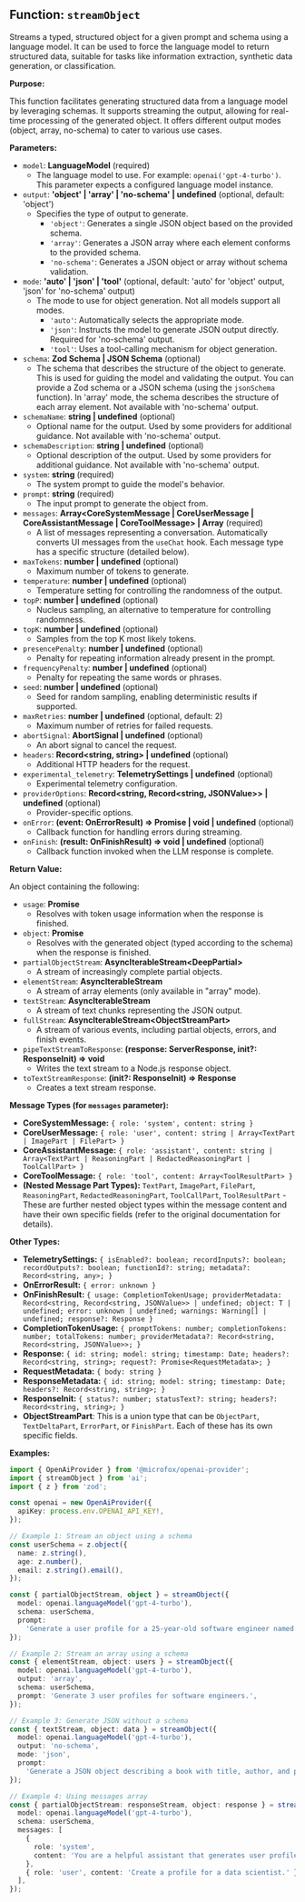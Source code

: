 ## Function: `streamObject`

Streams a typed, structured object for a given prompt and schema using a language model. It can be used to force the language model to return structured data, suitable for tasks like information extraction, synthetic data generation, or classification.

**Purpose:**

This function facilitates generating structured data from a language model by leveraging schemas. It supports streaming the output, allowing for real-time processing of the generated object. It offers different output modes (object, array, no-schema) to cater to various use cases.

**Parameters:**

- `model`: **LanguageModel** (required)
  - The language model to use. For example: `openai('gpt-4-turbo')`. This parameter expects a configured language model instance.
- `output`: **'object' | 'array' | 'no-schema' | undefined** (optional, default: 'object')
  - Specifies the type of output to generate.
    - `'object'`: Generates a single JSON object based on the provided schema.
    - `'array'`: Generates a JSON array where each element conforms to the provided schema.
    - `'no-schema'`: Generates a JSON object or array without schema validation.
- `mode`: **'auto' | 'json' | 'tool'** (optional, default: 'auto' for 'object' output, 'json' for 'no-schema' output)
  - The mode to use for object generation. Not all models support all modes.
    - `'auto'`: Automatically selects the appropriate mode.
    - `'json'`: Instructs the model to generate JSON output directly. Required for 'no-schema' output.
    - `'tool'`: Uses a tool-calling mechanism for object generation.
- `schema`: **Zod Schema | JSON Schema** (optional)
  - The schema that describes the structure of the object to generate. This is used for guiding the model and validating the output. You can provide a Zod schema or a JSON schema (using the `jsonSchema` function). In 'array' mode, the schema describes the structure of each array element. Not available with 'no-schema' output.
- `schemaName`: **string | undefined** (optional)
  - Optional name for the output. Used by some providers for additional guidance. Not available with 'no-schema' output.
- `schemaDescription`: **string | undefined** (optional)
  - Optional description of the output. Used by some providers for additional guidance. Not available with 'no-schema' output.
- `system`: **string** (required)
  - The system prompt to guide the model's behavior.
- `prompt`: **string** (required)
  - The input prompt to generate the object from.
- `messages`: **Array<CoreSystemMessage | CoreUserMessage | CoreAssistantMessage | CoreToolMessage> | Array<UIMessage>** (required)
  - A list of messages representing a conversation. Automatically converts UI messages from the `useChat` hook. Each message type has a specific structure (detailed below).
- `maxTokens`: **number | undefined** (optional)
  - Maximum number of tokens to generate.
- `temperature`: **number | undefined** (optional)
  - Temperature setting for controlling the randomness of the output.
- `topP`: **number | undefined** (optional)
  - Nucleus sampling, an alternative to temperature for controlling randomness.
- `topK`: **number | undefined** (optional)
  - Samples from the top K most likely tokens.
- `presencePenalty`: **number | undefined** (optional)
  - Penalty for repeating information already present in the prompt.
- `frequencyPenalty`: **number | undefined** (optional)
  - Penalty for repeating the same words or phrases.
- `seed`: **number | undefined** (optional)
  - Seed for random sampling, enabling deterministic results if supported.
- `maxRetries`: **number | undefined** (optional, default: 2)
  - Maximum number of retries for failed requests.
- `abortSignal`: **AbortSignal | undefined** (optional)
  - An abort signal to cancel the request.
- `headers`: **Record<string, string> | undefined** (optional)
  - Additional HTTP headers for the request.
- `experimental_telemetry`: **TelemetrySettings | undefined** (optional)
  - Experimental telemetry configuration.
- `providerOptions`: **Record<string, Record<string, JSONValue>> | undefined** (optional)
  - Provider-specific options.
- `onError`: **(event: OnErrorResult) => Promise<void> | void | undefined** (optional)
  - Callback function for handling errors during streaming.
- `onFinish`: **(result: OnFinishResult) => void | undefined** (optional)
  - Callback function invoked when the LLM response is complete.

**Return Value:**

An object containing the following:

- `usage`: **Promise<CompletionTokenUsage>**
  - Resolves with token usage information when the response is finished.
- `object`: **Promise<T>**
  - Resolves with the generated object (typed according to the schema) when the response is finished.
- `partialObjectStream`: **AsyncIterableStream<DeepPartial<T>>**
  - A stream of increasingly complete partial objects.
- `elementStream`: **AsyncIterableStream<ELEMENT>**
  - A stream of array elements (only available in "array" mode).
- `textStream`: **AsyncIterableStream<string>**
  - A stream of text chunks representing the JSON output.
- `fullStream`: **AsyncIterableStream<ObjectStreamPart<T>>**
  - A stream of various events, including partial objects, errors, and finish events.
- `pipeTextStreamToResponse`: **(response: ServerResponse, init?: ResponseInit) => void**
  - Writes the text stream to a Node.js response object.
- `toTextStreamResponse`: **(init?: ResponseInit) => Response**
  - Creates a text stream response.

**Message Types (for `messages` parameter):**

- **CoreSystemMessage:** `{ role: 'system', content: string }`
- **CoreUserMessage:** `{ role: 'user', content: string | Array<TextPart | ImagePart | FilePart> }`
- **CoreAssistantMessage:** `{ role: 'assistant', content: string | Array<TextPart | ReasoningPart | RedactedReasoningPart | ToolCallPart> }`
- **CoreToolMessage:** `{ role: 'tool', content: Array<ToolResultPart> }`
- **(Nested Message Part Types):** `TextPart`, `ImagePart`, `FilePart`, `ReasoningPart`, `RedactedReasoningPart`, `ToolCallPart`, `ToolResultPart` - These are further nested object types within the message content and have their own specific fields (refer to the original documentation for details).

**Other Types:**

- **TelemetrySettings:** `{ isEnabled?: boolean; recordInputs?: boolean; recordOutputs?: boolean; functionId?: string; metadata?: Record<string, any>; }`
- **OnErrorResult:** `{ error: unknown }`
- **OnFinishResult:** `{ usage: CompletionTokenUsage; providerMetadata: Record<string, Record<string, JSONValue>> | undefined; object: T | undefined; error: unknown | undefined; warnings: Warning[] | undefined; response?: Response }`
- **CompletionTokenUsage:** `{ promptTokens: number; completionTokens: number; totalTokens: number; providerMetadata?: Record<string, Record<string, JSONValue>>; }`
- **Response:** `{ id: string; model: string; timestamp: Date; headers?: Record<string, string>; request?: Promise<RequestMetadata>; }`
- **RequestMetadata:** `{ body: string }`
- **ResponseMetadata:** `{ id: string; model: string; timestamp: Date; headers?: Record<string, string>; }`
- **ResponseInit:** `{ status?: number; statusText?: string; headers?: Record<string, string>; }`
- **ObjectStreamPart<T>**: This is a union type that can be `ObjectPart`, `TextDeltaPart`, `ErrorPart`, or `FinishPart`. Each of these has its own specific fields.

**Examples:**

```typescript
import { OpenAiProvider } from '@microfox/openai-provider';
import { streamObject } from 'ai';
import { z } from 'zod';

const openai = new OpenAiProvider({
  apiKey: process.env.OPENAI_API_KEY!,
});

// Example 1: Stream an object using a schema
const userSchema = z.object({
  name: z.string(),
  age: z.number(),
  email: z.string().email(),
});

const { partialObjectStream, object } = streamObject({
  model: openai.languageModel('gpt-4-turbo'),
  schema: userSchema,
  prompt:
    'Generate a user profile for a 25-year-old software engineer named John.',
});

// Example 2: Stream an array using a schema
const { elementStream, object: users } = streamObject({
  model: openai.languageModel('gpt-4-turbo'),
  output: 'array',
  schema: userSchema,
  prompt: 'Generate 3 user profiles for software engineers.',
});

// Example 3: Generate JSON without a schema
const { textStream, object: data } = streamObject({
  model: openai.languageModel('gpt-4-turbo'),
  output: 'no-schema',
  mode: 'json',
  prompt:
    'Generate a JSON object describing a book with title, author, and publication year.',
});

// Example 4: Using messages array
const { partialObjectStream: responseStream, object: response } = streamObject({
  model: openai.languageModel('gpt-4-turbo'),
  schema: userSchema,
  messages: [
    {
      role: 'system',
      content: 'You are a helpful assistant that generates user profiles.',
    },
    { role: 'user', content: 'Create a profile for a data scientist.' },
  ],
});
```
